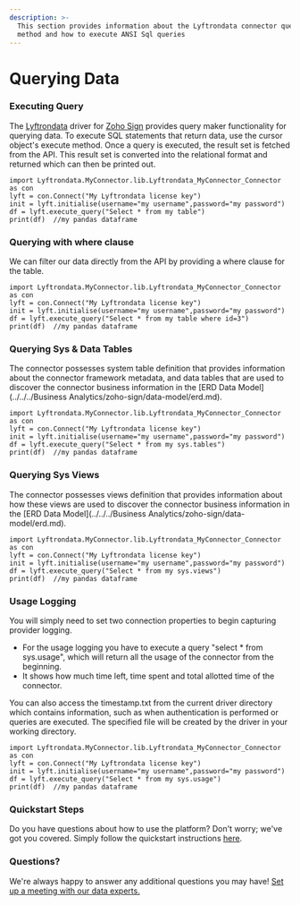 ```yaml
---
description: >-
  This section provides information about the Lyftrondata connector query maker
  method and how to execute ANSI Sql queries
---
```


# Querying Data

### Executing Query

The [Lyftrondata](https://www.lyftrondata.com/) driver for [Zoho Sign](None) provides query maker functionality for querying data. To execute SQL statements that return data, use the cursor object's execute method. Once a query is executed, the result set is fetched from the API. This result set is converted into the relational format and returned which can then be printed out.&#x20;

```shell
import Lyftrondata.MyConnector.lib.Lyftrondata_MyConnector_Connector as con
lyft = con.Connect("My Lyftrondata license key")
init = lyft.initialise(username="my username",password="my password")
df = lyft.execute_query("Select * from my table")
print(df)  //my pandas dataframe
```

### Querying with where clause

We can filter our data directly from the API by providing a where clause for the table.&#x20;

```shell
import Lyftrondata.MyConnector.lib.Lyftrondata_MyConnector_Connector as con
lyft = con.Connect("My Lyftrondata license key")
init = lyft.initialise(username="my username",password="my password")
df = lyft.execute_query("Select * from my table where id=3")
print(df)  //my pandas dataframe
```

### Querying Sys & Data Tables&#x20;

The connector possesses system table definition that provides information about the connector framework metadata, and data tables that are used to discover the connector business information in the [ERD Data Model](../../../Business Analytics/zoho-sign/data-model/erd.md).&#x20;

```shell
import Lyftrondata.MyConnector.lib.Lyftrondata_MyConnector_Connector as con
lyft = con.Connect("My Lyftrondata license key")
init = lyft.initialise(username="my username",password="my password")
df = lyft.execute_query("Select * from my sys.tables")
print(df)  //my pandas dataframe
```

### Querying Sys Views&#x20;

The connector possesses views definition that provides information about how these views are used to discover the connector business information in the [ERD Data Model](../../../Business Analytics/zoho-sign/data-model/erd.md).&#x20;

```shell
import Lyftrondata.MyConnector.lib.Lyftrondata_MyConnector_Connector as con
lyft = con.Connect("My Lyftrondata license key")
init = lyft.initialise(username="my username",password="my password")
df = lyft.execute_query("Select * from my sys.views")
print(df)  //my pandas dataframe
```

### Usage Logging&#x20;

You will simply need to set two connection properties to begin capturing provider logging.

* For the usage logging you have to execute a query "select \* from sys.usage", which will return all the usage of the connector from the beginning.
* It shows how much time left, time spent and total allotted time of the connector.&#x20;

You can also access the timestamp.txt from the current driver directory which contains information, such as when authentication is performed or queries are executed. The specified file will be created by the driver in your working directory.&#x20;

```shell
import Lyftrondata.MyConnector.lib.Lyftrondata_MyConnector_Connector as con
lyft = con.Connect("My Lyftrondata license key")
init = lyft.initialise(username="my username",password="my password")
df = lyft.execute_query("Select * from my sys.usage")
print(df)  //my pandas dataframe
```

### Quickstart Steps

Do you have questions about how to use the platform? Don't worry; we've got you covered. Simply follow the quickstart instructions [here](../driver-framework/README.md).


### Questions? <a href="#questions" id="questions"></a>

We're always happy to answer any additional questions you may have! [Set up a meeting with our data experts.](https://www.lyftrondata.com/book-a-meeting/)

